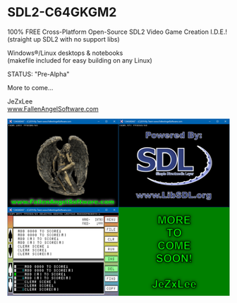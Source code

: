 # SDL2-C64GKGM2
100% FREE Cross-Platform Open-Source SDL2 Video Game Creation I.D.E.!  
(straight up SDL2 with no support libs)  
  
Windows®/Linux desktops & notebooks  
(makefile included for easy building on any Linux)  
  
STATUS: "Pre-Alpha"  
  
More to come...  
  
JeZxLee  
www.FallenAngelSoftware.com

![GitHubPromo](GitHubPromo5.png)
